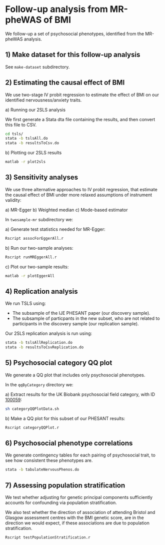 # Follow-up analysis from MR-pheWAS of BMI

We follow-up a set of psychosocial phenotypes, identified from the MR-pheWAS analysis.

## 1) Make dataset for this follow-up analysis

See `make-dataset` subdirectory.


## 2) Estimating the causal effect of BMI

We use two-stage IV probit regression to estimate the effect of BMI on our identified nervousness/anxiety traits.

a) Running our 2SLS analysis

We first generate a Stata dta file containing the results, and then convert this file to CSV.

```bash
cd tsls/
stata -b tslsAll.do
stata -b resultsToCsv.do
```

b) Plotting our 2SLS results

```bash
matlab -r plot2sls
```


## 3) Sensitivity analyses

We use three alternative approaches to IV probit regression, that estimate the causal effect of BMI under more relaxed assumptions of instrument validity:

a) MR-Egger
b) Weighted median
c) Mode-based estimator

In `twosample-mr` subdirectory we:

a) Generate test statistics needed for MR-Egger:

```bash
Rscript assocForEggerAll.r
```

b) Run our two-sample analyses:

```bash
Rscript runMREggerAll.r
```

c) Plot our two-sample results:

```bash
matlab -r plotEggerAll
```


## 4) Replication analysis

We run TSLS using:

- The subsample of the IJE PHESANT paper (our discovery sample).
- The subsample of particpants in the new subset, who are not related to participants in the discovery sample (our replication sample).

Our 2SLS replication analysis is run using:

```bash
stata -b tslsAllReplication.do
stata -b resultsToCsvReplication.do
```


## 5) Psychosocial category QQ plot

We generate a QQ plot that includes only psychosocial phenotypes.

In the `qqByCategory` directory we:

a) Extract results for the UK Biobank psychosocial field category, with ID [100059](http://biobank.ctsu.ox.ac.uk/showcase/label.cgi?id=100059):

```bash
sh categoryQQPlotData.sh
```

b) Make a QQ plot for this subset of our PHESANT results:

```bash
Rscript categoryQQPlot.r
```

## 6) Psychosocial phenotype correlations

We generate contingency tables for each pairing of psychosocial trait, to see how consistent these phenotypes are.

```bash
stata -b tabulateNervousPhenos.do
````

## 7) Assessing population stratification

We test whether adjusting for genetic principal components sufficiently accounts for confounding via population stratification.

We also test whether the direction of association of attending Bristol and Glasgow assessment centres with the BMI genetic score, 
are in the direction we would expect, if these associations are due to population stratification.

```bash
Rscript testPopulationStratification.r
```

